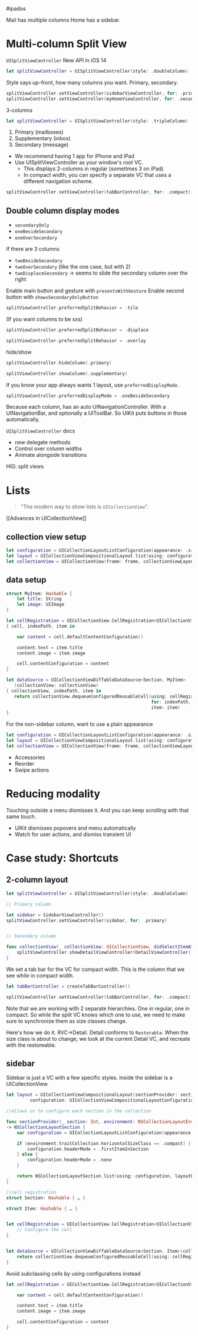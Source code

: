 #ipados 

Mail has multiple columns
Home has a sidebar.

# Multi-column Split View
`UISplitViewController`
New API in iOS 14
```swift
let splitViewController = UISplitViewController(style: .doubleColumn)
```

Style says up-front, how many columns you want.  Primary, secondary.

```swift
splitViewController.setViewController(sidebarViewController, for: .primary)
splitViewController.setViewController(myHomeViewController, for: .secondary)
```

3-columns

```swift
let splitViewController = UISplitViewController(style: .tripleColumn)
```

1.  Primary (mailboxes)
2.  Supplementary (inbox)
3.  Secondary (message)

* We recommend having 1 app for iPhone and iPad
* Use UISplitViewController as your window's root VC.
	* This displays 2-columns in regular (sometimes 3 on iPad)
	* In compact width, you can specify a separate VC that uses a different navigation scheme.

```swift
splitViewController.setViewController(tabBarController, for: .compact)
```

## Double column display modes
* `secondaryOnly`
* `oneBesideSecondary`
* `oneOverSecondary`

If there are 3 columns
* `twoBesideSecondary`
* `twoOverSecondary` (like the one case, but with 2)
* `twoDisplaceSecondary` -> seems to slide the secondary column over the right

Enable main button and gesture with `presentsWithGesture`
Enable second button with `showsSecondaryOnlyButton`

```swift
splitViewController.preferredSplitBehavior = .tile
```
(If you want columns to be sxs)

```swift
splitViewController.preferredSplitBehavior = .displace
```

```swift
splitViewController.preferredSplitBehavior = .overlay
```

hide/show
```swift
splitViewController.hideColumn(.primary)

splitViewController.showColumn(.supplementary)
```

If you know your app always wants 1 layout, use `preferredDisplayMode`.

```swift
splitViewController.preferredDisplayMode = .oneBesideSecondary
```

Because each column, has an auto UINavigationController.  With a UINavigationBar, and optionally a UIToolBar.  So UIKit puts buttons in those automatically.

`UISplitViewController` docs
* new delegate methods
* Control over column widths
* Animate alongside transitions

HIG: split views

# Lists
> "The modern way to show lists is `UICollectionView`".

[[Advances in UICollectionView]]

## collection view setup
```swift
let configuration = UICollectionLayoutListConfiguration(appearance: .sidebar)
let layout = UICollectionViewCompositionalLayout.list(using: configuration)
let collectionView = UICollectionView(frame: frame, collectionViewLayout: layout)
```

## data setup

```swift
struct MyItem: Hashable {
    let title: String
    let image: UIImage
}
```

```swift
let cellRegistration = UICollectionView.CellRegistration<UICollectionViewListCell, MyItem> 
{ cell, indexPath, item in

    var content = cell.defaultContentConfiguration()

    content.text = item.title
    content.image = item.image

    cell.contentConfiguration = content
}
```

```swift
let dataSource = UICollectionViewDiffableDataSource<Section, MyItem>
   (collectionView: collectionView)
{ collectionView, indexPath, item in
   return collectionView.dequeueConfiguredReusableCell(using: cellRegistration, 
                                                       for: indexPath,
                                                       item: item)
}
```

For the non-sidebar column, want to use a plain appearance

```swift
let configuration = UICollectionLayoutListConfiguration(appearance: .sidebarPlain)
let layout = UICollectionViewCompositionalLayout.list(using: configuration)
let collectionView = UICollectionView(frame: frame, collectionViewLayout: layout)
```

* Accessories
* Reorder 
* Swipe actions


# Reducing modality
Touching outside a menu dismisses it.  And you can keep scrolling with that same touch.
* UIKit dismisses popovers and menu automatically
* Watch for user actions, and dismiss transient UI
# Case study: Shortcuts
## 2-column layout
```swift
let splitViewController = UISplitViewController(style: .doubleColumn)

// Primary column

let sidebar = SidebarViewController()
splitViewController.setViewController(sidebar, for: .primary)


// Secondary column

func collectionView(_ collectionView: UICollectionView, didSelectItemAt indexPath: IndexPath) {
    splitViewController.showDetailViewController(DetailViewController(), sender: self)
}
```
We set a tab bar for the VC for compact width.
This is the column that we see while in compact width.

```swift
let tabBarController = createTabBarController()

splitViewController.setViewController(tabBarController, for: .compact)
```

Note that we are working with 2 separate hierarchies.  One in regular, one in compact.  So while the split VC knows which one to use, we need to make sure to synchronize them as size classes change.

Here's how we do it.  RVC->Detail.  Detail conforms to `Restorable`.  When the size class is about to change, we look at the current Detail VC, and recreate with the restoreable.

## sidebar
Sidebar is just a VC with a few specific styles.  Inside the sidebar is a UICollectionView.

```swift
let layout = UICollectionViewCompositionalLayout(sectionProvider: sectionProvider,
         configuration: UICollectionViewCompositionalLayoutConfiguration())

//allows us to configure each section in the collection

func sectionProvider(_ section: Int, environment: NSCollectionLayoutEnvironment)
-> NSCollectionLayoutSection {
    var configuration = UICollectionLayoutListConfiguration(appearance: .sidebar)

    if (environment.traitCollection.horizontalSizeClass == .compact) {
        configuration.headerMode = .firstItemInSection
    } else {
        configuration.headerMode = .none
    }

    return NSCollectionLayoutSection.list(using: configuration, layoutEnvironment: environment)
}
```

```swift
//cell registration
struct Section: Hashable { … }

struct Item: Hashable { … }


let cellRegistration = UICollectionView.CellRegistration<UICollectionViewListCell, Item> { cell, indexPath, item in
    // Configure the cell
}


let dataSource = UICollectionViewDiffableDataSource<Section, Item>(collectionView: collectionView) { collectionView, indexPath, item in
    return collectionView.dequeueConfiguredReusableCell(using: cellRegistration, for: indexPath, item: item)
}
```

Avoid subclassing cells by using configurations instead

```swift
let cellRegistration = UICollectionView.CellRegistration<UICollectionViewListCell, Item> { cell, indexPath, item in

    var content = cell.defaultContentConfiguration()

    content.text = item.title
    content.image = item.image

    cell.contentConfiguration = content
}
```